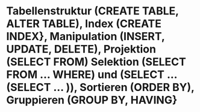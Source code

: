 # Tabellenstruktur (CREATE TABLE, ALTER TABLE), Index (CREATE INDEX}, Manipulation (INSERT, UPDATE, DELETE), Projektion (SELECT FROM) Selektion (SELECT FROM ... WHERE) und (SELECT ... (SELECT ... )), Sortieren (ORDER BY), Gruppieren (GROUP BY, HAVING}

